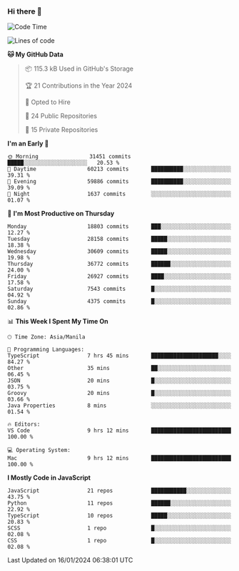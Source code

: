 ### Hi there 👋

<!--START_SECTION:waka-->
![Code Time](http://img.shields.io/badge/Code%20Time-523%20hrs-blue)

![Lines of code](https://img.shields.io/badge/From%20Hello%20World%20I%27ve%20Written-62.2%20million%20lines%20of%20code-blue)

**🐱 My GitHub Data** 

> 📦 115.3 kB Used in GitHub's Storage 
 > 
> 🏆 21 Contributions in the Year 2024
 > 
> 💼 Opted to Hire
 > 
> 📜 24 Public Repositories 
 > 
> 🔑 15 Private Repositories 
 > 
**I'm an Early 🐤** 

```text
🌞 Morning                31451 commits       █████░░░░░░░░░░░░░░░░░░░░   20.53 % 
🌆 Daytime                60213 commits       ██████████░░░░░░░░░░░░░░░   39.31 % 
🌃 Evening                59886 commits       ██████████░░░░░░░░░░░░░░░   39.09 % 
🌙 Night                  1637 commits        ░░░░░░░░░░░░░░░░░░░░░░░░░   01.07 % 
```
📅 **I'm Most Productive on Thursday** 

```text
Monday                   18803 commits       ███░░░░░░░░░░░░░░░░░░░░░░   12.27 % 
Tuesday                  28158 commits       █████░░░░░░░░░░░░░░░░░░░░   18.38 % 
Wednesday                30609 commits       █████░░░░░░░░░░░░░░░░░░░░   19.98 % 
Thursday                 36772 commits       ██████░░░░░░░░░░░░░░░░░░░   24.00 % 
Friday                   26927 commits       ████░░░░░░░░░░░░░░░░░░░░░   17.58 % 
Saturday                 7543 commits        █░░░░░░░░░░░░░░░░░░░░░░░░   04.92 % 
Sunday                   4375 commits        █░░░░░░░░░░░░░░░░░░░░░░░░   02.86 % 
```


📊 **This Week I Spent My Time On** 

```text
🕑︎ Time Zone: Asia/Manila

💬 Programming Languages: 
TypeScript               7 hrs 45 mins       █████████████████████░░░░   84.27 % 
Other                    35 mins             ██░░░░░░░░░░░░░░░░░░░░░░░   06.45 % 
JSON                     20 mins             █░░░░░░░░░░░░░░░░░░░░░░░░   03.75 % 
Groovy                   20 mins             █░░░░░░░░░░░░░░░░░░░░░░░░   03.66 % 
Java Properties          8 mins              ░░░░░░░░░░░░░░░░░░░░░░░░░   01.54 % 

🔥 Editors: 
VS Code                  9 hrs 12 mins       █████████████████████████   100.00 % 

💻 Operating System: 
Mac                      9 hrs 12 mins       █████████████████████████   100.00 % 
```

**I Mostly Code in JavaScript** 

```text
JavaScript               21 repos            ███████████░░░░░░░░░░░░░░   43.75 % 
Python                   11 repos            ██████░░░░░░░░░░░░░░░░░░░   22.92 % 
TypeScript               10 repos            █████░░░░░░░░░░░░░░░░░░░░   20.83 % 
SCSS                     1 repo              █░░░░░░░░░░░░░░░░░░░░░░░░   02.08 % 
CSS                      1 repo              █░░░░░░░░░░░░░░░░░░░░░░░░   02.08 % 
```




 Last Updated on 16/01/2024 06:38:01 UTC
<!--END_SECTION:waka-->
